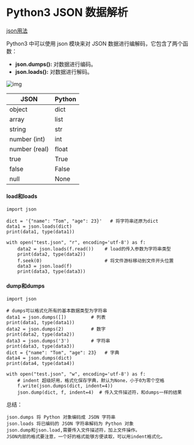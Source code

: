 # Python3 JSON 数据解析

[json用法](https://docs.python.org/zh-cn/3.7/library/json.html)

Python3 中可以使用 json 模块来对 JSON 数据进行编解码，它包含了两个函数：

- **json.dumps():** 对数据进行编码。
- **json.loads():** 对数据进行解码。

![img](http://img.wqkenqing.ren/typora_img/json-dumps-loads.png)

| JSON          | Python |
| ------------- | ------ |
| object        | dict   |
| array         | list   |
| string        | str    |
| number (int)  | int    |
| number (real) | float  |
| true          | True   |
| false         | False  |
| null          | None   |

#### load和loads

```
import json

dict = '{"name": "Tom", "age": 23}'   # 将字符串还原为dict
data1 = json.loads(dict)
print(data1, type(data1))

with open("test.json", "r", encoding='utf-8') as f:
    data2 = json.loads(f.read())    # load的传入参数为字符串类型
    print(data2, type(data2))
    f.seek(0)                       # 将文件游标移动到文件开头位置
    data3 = json.load(f)
    print(data3, type(data3))
```

#### dump和dumps

```
import json

# dumps可以格式化所有的基本数据类型为字符串
data1 = json.dumps([])         # 列表
print(data1, type(data1))
data2 = json.dumps(2)          # 数字
print(data2, type(data2))
data3 = json.dumps('3')        # 字符串
print(data3, type(data3))
dict = {"name": "Tom", "age": 23}   # 字典
data4 = json.dumps(dict)
print(data4, type(data4))

with open("test.json", "w", encoding='utf-8') as f:
    # indent 超级好用，格式化保存字典，默认为None，小于0为零个空格
    f.write(json.dumps(dict, indent=4))
    json.dump(dict, f, indent=4)  # 传入文件描述符，和dumps一样的结果

```

总结：
```
json.dumps 将 Python 对象编码成 JSON 字符串
json.loads 将已编码的 JSON 字符串解码为 Python 对象
json.dump和json.load,需要传入文件描述符，加上文件操作。
JSON内部的格式要注意，一个好的格式能够方便读取，可以用indent格式化。
```



